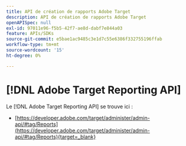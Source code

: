 ```yaml
---
title: API de création de rapports Adobe Target
description: API de création de rapports Adobe Target
openAPISpec: null
exl-id: 97011e96-f5b5-42f7-ae8d-dabf7e844a03
feature: APIs/SDKs
source-git-commit: e5bae1ac9485c3e1d7c55e6386f332755196ffab
workflow-type: tm+mt
source-wordcount: '15'
ht-degree: 0%

---
```


# [!DNL Adobe Target Reporting API]

Le [!DNL Adobe Target Reporting API] se trouve ici :

* [https://developer.adobe.com/target/administer/admin-api/#tag/Reports](https://developer.adobe.com/target/administer/admin-api/#tag/Reports){target=_blank}
